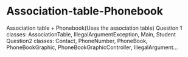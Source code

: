 # Association-table-Phonebook
Association table + Phonebook(Uses the association table)
Question 1 classes: AssociationTable, IllegalArgumentException, Main, Student
Question2 classes: Contact, PhoneNumber, PhoneBook, PhoneBookGraphic, PhoneBookGraphicController, IllegalArgument...
